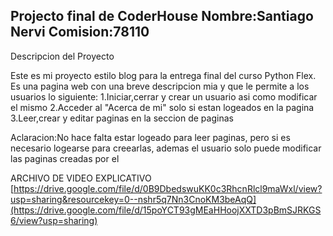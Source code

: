 Projecto final de CoderHouse
Nombre:Santiago Nervi 
Comision:78110
--------------------------
Descripcion del Proyecto

Este es mi proyecto estilo blog para la entrega final del curso Python Flex.
Es una pagina web con una breve descripcion mia y que le permite a los usuarios 
lo siguiente:
1.Iniciar,cerrar y crear un usuario asi como modificar el mismo
2.Acceder al "Acerca de mi" solo si estan logeados en la pagina
3.Leer,crear y editar paginas en la seccion de paginas

Aclaracion:No hace falta estar logeado para leer paginas, pero si es necesario logearse para creearlas,
           ademas el usuario solo puede modificar las paginas creadas por el 

ARCHIVO DE VIDEO EXPLICATIVO
[https://drive.google.com/file/d/0B9DbedswuKK0c3RhcnRlcl9maWxl/view?usp=sharing&resourcekey=0--nshr5q7Nn3CnoKM3beAqQ](https://drive.google.com/file/d/15poYCT93gMEaHHoojXXTD3pBmSJRKGS6/view?usp=sharing)
